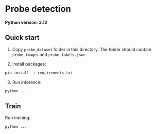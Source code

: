 # Probe detection

**Python version: 3.12**


## Quick start

1. Copy `probe_dataset` folder in this directory. The folder should contain `probe_images` and `probe_labels.json`.

2. Install packages:

```bash
pip install -r requirements.txt
```

3. Run inference:

```bash
python ...
```

## Train

Run training:

```bash
python ...
```
